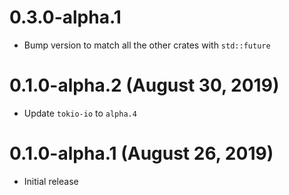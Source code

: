 # 0.3.0-alpha.1

- Bump version to match all the other crates with `std::future`

# 0.1.0-alpha.2 (August 30, 2019)

- Update `tokio-io` to `alpha.4`


# 0.1.0-alpha.1 (August 26, 2019)

- Initial release
